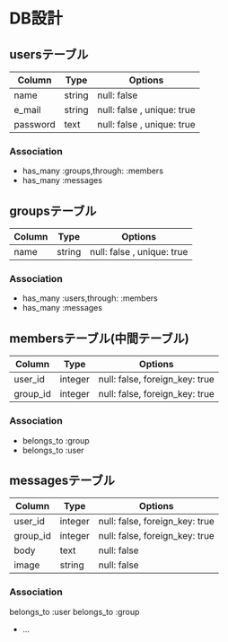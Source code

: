 # DB設計

## usersテーブル

|Column|Type|Options|
|------|----|-------|
|name|string|null: false|
|e_mail|string|null: false , unique: true|
|password|text|null: false , unique: true|

### Association
- has_many :groups,through: :members
- has_many :messages


## groupsテーブル

|Column|Type|Options|
|------|----|-------|
|name|string|null: false , unique: true|

### Association
- has_many :users,through: :members
- has_many :messages


## membersテーブル(中間テーブル)

|Column|Type|Options|
|------|----|-------|
|user_id|integer|null: false, foreign_key: true|
|group_id|integer|null: false, foreign_key: true|

### Association
- belongs_to :group
- belongs_to :user


## messagesテーブル

|Column|Type|Options|
|------|----|-------|
|user_id|integer|null: false, foreign_key: true|
|group_id|integer|null: false, foreign_key: true|
|body|text|null: false|
|image|string|null: false|

### Association
belongs_to :user
belongs_to :group

* ...
